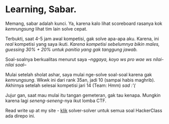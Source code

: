 # Learning, Sabar.

Memang, sabar adalah kunci. Ya, karena kalo lihat scoreboard rasanya kok *kemrungsung* lihat tim lain solve cepat.

Terbukti, saat 4-5 jam awal kompetisi, gak solve apa-apa aku. Karena, ini *real* kompetisi yang saya ikuti. *Karena kompetisi sebelumnya bikin males, guessing 30% + 20% untuk panitia yang gak tanggung jawab.*

Soal-soalnya berkualitas menurut saya *–nggaya, koyo ws pro wae ws nilai-nilai soal–* 

Mulai setelah sholat ashar, saya mulai nge-solve soal-soal karena gak *kemrungsung*. Wkwk ini dari rank 35an, jadi 10 (sampai habis maghrib). Akhirnya setelah selesai kompetisi jari 14 (Team: Hmm) *sad :'(*

Jujur gan, saat mau mulai itu tangan gemeteran, gak tau kenapa. Mungkin karena lagi *seneng-seneng*-nya ikut lomba CTF.

Read write up at my site - [klik](https://abdullahnz.github.io/writeup/hackerclass/2020/08/18/compfest-12-hacker-class.html) solver-solver untuk semua soal HackerClass ada direpo ini.
